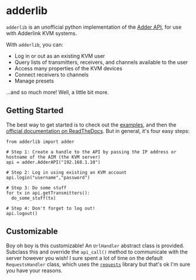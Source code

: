# adderlib

`adderlib` is an unofficial python implementation of the [Adder API](https://support.adder.com/tiki/tiki-index.php?page=ALIF%3A%20API), for use with Adderlink KVM systems.

With `adderlib`, you can:
- Log in or out as an existing KVM user
- Query lists of transmitters, receivers, and channels available to the user
- Access many properties of the KVM devices
- Connect receivers to channels
- Manage presets

...and so much more!  Well, a little bit more.


## Getting Started

The best way to get started is to check out the [examples](examples/), and then the [official documentation on ReadTheDocs](http://adderlib.readthedocs.io/).  But in general, it's four easy steps:

```
from adderlib import adder

# Step 1: Create a handle to the API by passing the IP address or hostname of the AIM (the KVM server)
api = adder.AdderAPI("192.168.1.10")

# Step 2: Log in using existing an KVM account
api.login("username","password")

# Step 3: Do some stuff
for tx in api.getTransmitters():
  do_some_stuff(tx)
  
# Step 4: Don't forget to log out!
api.logout()
```

## Customizable

Boy oh boy is this customizable!  An `UrlHandler` abstract class is provided.  Subclass this and override the `api_call()` method to communicate with the server however you wish!  I sure spent a lot of time on the default `RequestsHandler` class, which uses the [`requests`](https://github.com/psf/requests) library but that's ok I'm sure you have your reasons.
